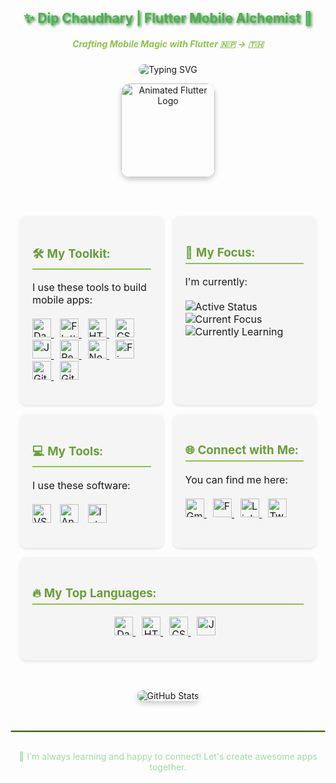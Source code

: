 <h2 align="center" style="color: #4CAF50; text-shadow: 2px 2px 4px #2E7D32;">✨ Dip Chaudhary | Flutter Mobile Alchemist 🚀</h2>
<h5 align="center" style="color: #8BC34A;">Crafting Mobile Magic with Flutter 🇳🇵 -> 🇹🇭</h5>

<p align="center">
    <img src="https://readme-typing-svg.herokuapp.com?font=Fira+Code&size=24&pause=1200&color=4CAF50&vCenter=true&width=600&lines=Building+Mobile+Apps+with+Flutter;Passionate+about+Clean+and+Simple+Code;Learning+and+Sharing+Knowledge" alt="Typing SVG" style="border-radius: 10px;" />
</p>

<p align="center">
  <img src="https://i.imgur.com/YOUR_MODERN_FLUTTER_ANIMATION.gif" width="150" alt="Animated Flutter Logo" style="border-radius: 15px; box-shadow: 0 4px 8px rgba(0, 0, 0, 0.2);" />
</p>

<br>

<table align="center" style="border-collapse: separate; border-spacing: 15px;">
  <tr>
    <td valign="top" width="50%" style="background-color: #f5f5f5; border-radius: 10px; padding: 20px; box-shadow: 0 2px 4px rgba(0, 0, 0, 0.1);">
      <h3 style="color: #689F38; border-bottom: 2px solid #8BC34A; padding-bottom: 5px;">🛠️ My Toolkit:</h3>
      <p>
        I use these tools to build mobile apps:
        <br><br>
        <a href="https://dart.dev/" target="_blank" style="margin-right: 10px;"> <img src="https://img.shields.io/badge/Dart-0175C2?style=for-the-badge&logo=dart&logoColor=white" alt="Dart" height="30" /> </a>  <a href="https://flutter.dev/" target="_blank" style="margin-right: 10px;"> <img src="https://img.shields.io/badge/Flutter-02569B?style=for-the-badge&logo=flutter&logoColor=white" alt="Flutter" height="30" /> </a>  <a href="https://www.w3.org/html/" target="_blank" style="margin-right: 10px;"> <img src="https://img.shields.io/badge/HTML5-E34F26?style=for-the-badge&logo=html5&logoColor=white" alt="HTML5" height="30" /> </a>
        <a href="https://www.w3schools.com/css/" target="_blank" style="margin-right: 10px;"> <img src="https://img.shields.io/badge/CSS3-1572B6?style=for-the-badge&logo=css3&logoColor=white" alt="CSS3" height="30" /> </a>
        <a href="https://developer.mozilla.org/en-US/docs/Web/JavaScript" target="_blank" style="margin-right: 10px;"> <img src="https://img.shields.io/badge/JavaScript-F7DF1E?style=for-the-badge&logo=javascript&logoColor=black" alt="JavaScript" height="30" /> </a>
        <a href="https://react.dev/" target="_blank" style="margin-right: 10px;"> <img src="https://img.shields.io/badge/React-61DAFB?style=for-the-badge&logo=react&logoColor=black" alt="React" height="30" /> </a>
        <a href="https://nextjs.org/" target="_blank" style="margin-right: 10px;"> <img src="https://img.shields.io/badge/Next.js-000000?style=for-the-badge&logo=nextdotjs&logoColor=white" alt="Next.js" height="30" /> </a>
        <a href="https://firebase.google.com/" target="_blank" style="margin-right: 10px;"> <img src="https://img.shields.io/badge/Firebase-FFCA28?style=for-the-badge&logo=firebase&logoColor=black" alt="Firebase" height="30" /> </a>
        <a href="https://git-scm.com/" target="_blank" style="margin-right: 10px;"> <img src="https://img.shields.io/badge/Git-F05032?style=for-the-badge&logo=git&logoColor=white" alt="Git" height="30" /> </a>
        <a href="https://github.com/" target="_blank"> <img src="https://img.shields.io/badge/GitHub-181717?style=for-the-badge&logo=github&logoColor=white" alt="GitHub" height="30" /> </a>
      </p>
    </td>
    <td valign="top" width="50%" style="background-color: #f5f5f5; border-radius: 10px; padding: 20px; box-shadow: 0 2px 4px rgba(0, 0, 0, 0.1);">
      <h3 style="color: #689F38; border-bottom: 2px solid #8BC34A; padding-bottom: 5px;">🔭 My Focus:</h3>
      <p>
        I'm currently: <br><br>
        <img src="https://img.shields.io/badge/Actively_Coding-Yes-brightgreen?style=for-the-badge" alt="Active Status" /> <br>
        <img src="https://img.shields.io/badge/Focusing_On-Flutter_Performance_Optimization-blueviolet?style=for-the-badge" alt="Current Focus" /> <br>
         <img src="https://img.shields.io/badge/Learning-State_Management_with_Riverpod-orange?style=for-the-badge" alt="Currently Learning" />
      </p>
    </td>
  </tr>
  <tr>
    <td valign="top" width="50%" style="background-color: #f5f5f5; border-radius: 10px; padding: 20px; box-shadow: 0 2px 4px rgba(0, 0, 0, 0.1);">
      <h3 style="color: #689F38; border-bottom: 2px solid #8BC34A; padding-bottom: 5px;">💻 My Tools:</h3>
      <p>
       I use these software: <br><br>
        <img src="https://img.shields.io/badge/Visual_Studio_Code-007ACC?style=for-the-badge&logo=visual-studio-code&logoColor=white" alt="VS Code" height="30" style="margin-right: 10px;" />
        <img src="https://img.shields.io/badge/Android_Studio-3DDC84?style=for-the-badge&logo=android-studio&logoColor=white" alt="Android Studio" height="30" style="margin-right: 10px;" />
        <img src="https://img.shields.io/badge/IntelliJ_IDEA-000000.svg?style=for-the-badge&logo=intellij-idea&logoColor=white" alt="IntelliJ IDEA" height="30" />
      </p>
    </td>
    <td valign="top" width="50%" style="background-color: #f5f5f5; border-radius: 10px; padding: 20px; box-shadow: 0 2px 4px rgba(0, 0, 0, 0.1);">
        <h3 style="color: #689F38; border-bottom: 2px solid #8BC34A; padding-bottom: 5px;">🌐 Connect with Me:</h3>
        <p>
          You can find me here: <br><br>
          <a href="mailto:dipchaudhary947@gmail.com" target="_blank" style="margin-right: 10px;"> <img src="https://img.shields.io/badge/Gmail-D14836?style=for-the-badge&logo=gmail&logoColor=white" alt="Gmail" height="30" /> </a>
          <a href="https://www.facebook.com/deep.xhy?locale=th_TH" target="_blank" style="margin-right: 10px;"> <img src="https://img.shields.io/badge/Facebook-1877F2?style=for-the-badge&logo=facebook&logoColor=white" alt="Facebook" height="30" /> </a>
          <a href="https://www.linkedin.com/in/your_linkedin_profile" target="_blank" style="margin-right: 10px;"> <img src="https://img.shields.io/badge/LinkedIn-0077B5?style=for-the-badge&logo=linkedin&logoColor=white" alt="LinkedIn" height="30" /> </a>
          <a href="https://twitter.com/your_twitter_handle" target="_blank"> <img src="https://img.shields.io/badge/Twitter-1DA1F2?style=for-the-badge&logo=twitter&logoColor=white" alt="Twitter" height="30" /> </a>
        </p>
    </td>
  </tr>
  <tr>
  <td valign="top" width="100%" colspan="2" style="background-color: #f5f5f5; border-radius: 10px; padding: 20px; box-shadow: 0 2px 4px rgba(0, 0, 0, 0.1);">
      <h3 style="color: #689F38; border-bottom: 2px solid #8BC34A; padding-bottom: 5px;">🔥 My Top Languages:</h3>
      <p align="center">
        <a href="https://dart.dev/" target="_blank" style="margin-right: 10px;"> <img src="https://img.shields.io/badge/Dart-0175C2?style=for-the-badge&logo=dart&logoColor=white" alt="Dart" height="30" /> </a>
        <a href="https://www.w3.org/html/" target="_blank" style="margin-right: 10px;"> <img src="https://img.shields.io/badge/HTML5-E34F26?style=for-the-badge&logo=html5&logoColor=white" alt="HTML5" height="30" /> </a>
        <a href="https://www.w3schools.com/css/" target="_blank" style="margin-right: 10px;"> <img src="https://img.shields.io/badge/CSS3-1572B6?style=for-the-badge&logo=css3&logoColor=white" alt="CSS3" height="30" /> </a>
        <a href="https://developer.mozilla.org/en-US/docs/Web/JavaScript" target="_blank" style="margin-right: 10px;"> <img src="https://img.shields.io/badge/JavaScript-F7DF1E?style=for-the-badge&logo=javascript&logoColor=black" alt="JavaScript" height="30" /> </a>
      </p>
    </td>
  </tr>
</table>

<br>
<div align="center">
<img src="https://github-readme-stats.vercel.app/api?username=dipchaudhary947&show_icons=true&theme=radical" alt="GitHub Stats" style="border-radius: 10px; box-shadow: 0 4px 8px rgba(0, 0, 0, 0.2);" />
</div>
<br>
<hr style="border: 1px solid #8BC34A; margin-top: 30px; margin-bottom: 30px; border-radius: 5px;">

<p align="center" style="color: #A5D6A7;">
  🌱 I'm always learning and happy to connect! Let's create awesome apps together.
</p>

